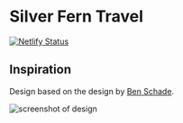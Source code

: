 # Silver Fern Travel 

[![Netlify Status](https://api.netlify.com/api/v1/badges/52504250-69a7-428b-894c-40f7f74c5cd6/deploy-status)](https://app.netlify.com/sites/silver-fern-travel/deploys)

## Inspiration 

Design based on the design by [Ben Schade](https://dribbble.com/shots/2020599-Travel-Blog-Hero-Exploration). 

![screenshot of design](https://cdn.dribbble.com/users/581199/screenshots/2020599/blog-hero-exploration.png)
